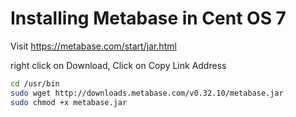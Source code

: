 # Installing Metabase in Cent OS 7 

Visit https://metabase.com/start/jar.html

right click on Download, Click on Copy Link Address

```sh
cd /usr/bin
sudo wget http://downloads.metabase.com/v0.32.10/metabase.jar
sudo chmod +x metabase.jar
```
